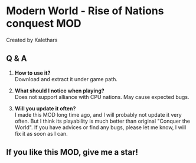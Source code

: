 # Modern World - Rise of Nations conquest MOD
Created by Kalethars

## Q & A
1. **How to use it?**  
   Download and extract it under game path.

2. **What should I notice when playing?**  
   Does not support alliance with CPU nations. May cause expected bugs.

3. **Will you update it often?**  
   I made this MOD long time ago, and I will probably not update it very often. But I think its playability is much better than original "Conquer the World". If you have advices or find any bugs, please let me know, I will fix it as soon as I can.
   
## If you like this MOD, give me a star!
